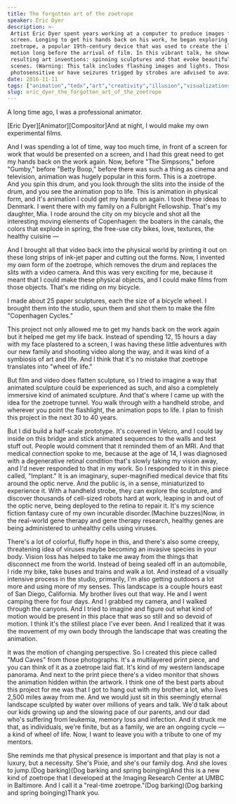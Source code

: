 ```yaml
---
title: The forgotten art of the zoetrope
speaker: Eric Dyer
description: >-
 Artist Eric Dyer spent years working at a computer to produce images for the
 screen. Longing to get his hands back on his work, he began exploring the
 zoetrope, a popular 19th-century device that was used to create the illusion of
 motion long before the arrival of film. In this vibrant talk, he showcases his
 resulting art inventions: spinning sculptures and that evoke beautiful, dreamlike
 scenes. (Warning: This talk includes flashing images and lights. Those who are
 photosensitive or have seizures trigged by strobes are advised to avoid.)
date: 2016-11-11
tags: ["animation","tedx","art","creativity","illusion","visualizations","film","movies"]
slug: eric_dyer_the_forgotten_art_of_the_zoetrope
---
```


A long time ago, I was a professional animator.

[Eric Dyer][Animator][Compositor]And at night, I would make my own experimental
films.

And I was spending a lot of time, way too much time, in front of a screen for work that
would be presented on a screen, and I had this great need to get my hands back on the work
again. Now, before "The Simpsons," before "Gumby," before "Betty Boop," before there was
such a thing as cinema and television, animation was hugely popular in this form. This is
a zoetrope. And you spin this drum, and you look through the slits into the inside of the
drum, and you see the animation pop to life. This is animation in physical form, and it's
animation I could get my hands on again. I took these ideas to Denmark. I went there with
my family on a Fulbright Fellowship. That's my daughter, Mia. I rode around the city on my
bicycle and shot all the interesting moving elements of Copenhagen: the boaters in the
canals, the colors that explode in spring, the free-use city bikes, love, textures, the
healthy cuisine —

And I brought all that video back into the physical world by printing it out on these long
strips of ink-jet paper and cutting out the forms. Now, I invented my own form of the
zoetrope, which removes the drum and replaces the slits with a video camera. And this was
very exciting for me, because it meant that I could make these physical objects, and I
could make films from those objects. That's me riding on my bicycle.

I made about 25 paper sculptures, each the size of a bicycle wheel. I brought them into
the studio, spun them and shot them to make the film "Copenhagen Cycles."

This project not only allowed me to get my hands back on the work again but it helped me
get my life back. Instead of spending 12, 15 hours a day with my face plastered to a
screen, I was having these little adventures with our new family and shooting video along
the way, and it was kind of a symbiosis of art and life. And I think that it's no mistake
that zoetrope translates into "wheel of life."

But film and video does flatten sculpture, so I tried to imagine a way that animated
sculpture could be experienced as such, and also a completely immersive kind of animated
sculpture. And that's where I came up with the idea for the zoetrope tunnel. You walk
through with a handheld strobe, and wherever you point the flashlight, the animation pops
to life. I plan to finish this project in the next 30 to 40 years.

But I did build a half-scale prototype. It's covered in Velcro, and I could lay inside on
this bridge and stick animated sequences to the walls and test stuff out. People would
comment that it reminded them of an MRI. And that medical connection spoke to me, because
at the age of 14, I was diagnosed with a degenerative retinal condition that's slowly
taking my vision away, and I'd never responded to that in my work. So I responded to it in
this piece called, "Implant." It is an imaginary, super-magnified medical device that fits
around the optic nerve. And the public is, in a sense, miniaturized to experience it. With
a handheld strobe, they can explore the sculpture, and discover thousands of cell-sized
robots hard at work, leaping in and out of the optic nerve, being deployed to the retina
to repair it. It's my science fiction fantasy cure of my own incurable disorder.(Machine
buzzes)Now, in the real-world gene therapy and gene therapy research, healthy genes are
being administered to unhealthy cells using viruses.

There's a lot of colorful, fluffy hope in this, and there's also some creepy, threatening
idea of viruses maybe becoming an invasive species in your body. Vision loss has helped to
take me away from the things that disconnect me from the world. Instead of being sealed
off in an automobile, I ride my bike, take buses and trains and walk a lot. And instead of
a visually intensive process in the studio, primarily, I'm also getting outdoors a lot
more and using more of my senses. This landscape is a couple hours east of San Diego,
California. My brother lives out that way. He and I went camping there for four days. And
I grabbed my camera, and I walked through the canyons. And I tried to imagine and figure
out what kind of motion would be present in this place that was so still and so devoid of
motion. I think it's the stillest place I've ever been. And I realized that it was the
movement of my own body through the landscape that was creating the animation.

It was the motion of changing perspective. So I created this piece called "Mud Caves" from
those photographs. It's a multilayered print piece, and you can think of it as a zoetrope
laid flat. It's kind of my western landscape panorama. And next to the print piece there's
a video monitor that shows the animation hidden within the artwork. I think one of the
best parts about this project for me was that I got to hang out with my brother a lot, who
lives 2,500 miles away from me. And we would just sit in this seemingly eternal landscape
sculpted by water over millions of years and talk. We'd talk about our kids growing up and
the slowing pace of our parents, and our dad who's suffering from leukemia, memory loss
and infection. And it struck me that, as individuals, we're finite, but as a family, we
are an ongoing cycle — a kind of wheel of life. Now, I want to leave you with a tribute to
one of my mentors.

She reminds me that physical presence is important and that play is not a luxury, but a
necessity. She's Pixie, and she's our family dog. And she loves to jump.(Dog barking)(Dog
barking and spring boinging)And this is a new kind of zoetrope that I developed at the
Imaging Research Center at UMBC in Baltimore. And I call it a "real-time zoetrope."(Dog
barking)(Dog barking and spring boinging)Thank you.

<!--
ad_duration=3.33
comment_count=6
event="TEDxCharlottesville"
external_start_time=0
has_talk_citation=1
intro_duration=11.82
is_subtitle_required="False"
is_talk_featured="True"
language="en"
language_swap="False"
native_language="en"
number_of_related_talks=6
number_of_speakers=1
number_of_subtitled_videos=20
number_of_tags=8
number_of_talk_download_languages=20
number_of_talk_more_resources=0
number_of_talk_recommendations=0
number_of_talks_take_actions=2
post_ad_duration=0.83
published_timestamp="2017-10-10 19:59:52"
recording_date="2016-11-11"
speaker_description="Artist, educator"
speaker_is_published=1
speaker_name="Eric Dyer"
talk_more_resources=[]
talk_name="The forgotten art of the zoetrope"
talks_tags=["animation","tedx","art","creativity","illusion","visualizations","film","movies"]
url_audio="https://download.ted.com/talks/EricDyer_2016X.mp3?apikey=acme-roadrunner"
url_photo_speaker="https://pe.tedcdn.com/images/ted/7e5efe3039545e640de278255d5d185d5807e8cd_254x191.jpg"
url_photo_talk="https://s3.amazonaws.com/talkstar-photos/uploads/515b4fb4-07b1-475c-a0ab-662f65646330/EricDyer_2016X_embed.jpg"
url_webpage="https://www.ted.com/talks/eric_dyer_the_forgotten_art_of_the_zoetrope"
video_type_name="TEDx Talk"
-->